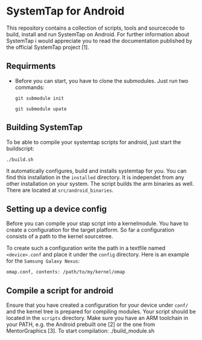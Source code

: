 SystemTap for Android
=====================

This repository contains a collection of scripts, tools and sourcecode to build, install and run SystemTap on Android.
For further information about SystemTap i would appreciate you to read the documentation published by the official SystemTap project [1].

Requirments
------------
* Before you can start, you have to clone the submodules. Just run two commands:

	`git submodule init`

	`git submodule upate`

Building SystemTap
------------------
To be able to compile your systemtap scripts for android, just start the buildscript:

	./build.sh

It automatically configures, build and installs systemtap for you.
You can find this installation in the `installed` directory. It is independet from any other installation on your system.
The script builds the arm binaries as well. There are located at `src/android_binaries`.

Setting up a device config
--------------------------
Before you can compile your stap script into a kernelmodule. You have to create a configuration for the target platform.
So far a configuration consists of a path to the kernel sourcetree.

To create such a configuration write the path in a textfile named `<device>.conf` and place it under the `config` directory.
Here is an example for the `Samsung Galaxy Nexus`:

	omap.conf, contents: /path/to/my/kernel/omap
	
Compile a script for android
----------------------------
Ensure that you have created a configuration for your device under `conf/` and the kernel tree is prepared for compiling modules.
Your script should be located in the `scripts` directory.
Make sure you have an ARM toolchain in your PATH, e.g. the Android prebuilt one [2] or the one from MentorGraphics [3].
To start compilation:
	./build_module.sh <devicename> <script>

Where `<devicename` specifies the configuration to be used and `<script>` the systemtap script.
Important: Omit the filename extension from both parameters.

The compiled script is located  in `modules/<devicename>/`.

Run a compiled script (aka kernelmodule) on android
---------------------------------------------------
First you need to install the SystemTap Android Application located `android-app` on your device. It is a Eclipse project. So import it to Eclipse and install it on your device. (Note: You have to create a library project for SherlockActionbar aswell. A tarball containing the sources is located in `android-app/`.)
Now place the compiled script on the sdcard under the `/sdcard/systemtap/modules/ directory.
Just start the android app, select the module and start it. :-)

NOTICE: The Android application is pre-release(!!!). So be patient with it. :-)

Sources
--------
[1] http://sourceware.org/systemtap/documentation.html
[2] https://android.googlesource.com/platform/prebuilt
[3] http://www.mentor.com/embedded-software/sourcery-tools/sourcery-codebench/editions/lite-edition/
